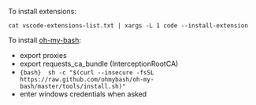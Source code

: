 To install extensions:

```{bash}
cat vscode-extensions-list.txt | xargs -L 1 code --install-extension
```

To install [oh-my-bash](https://github.com/ohmybash):

 - export proxies
 - export requests_ca_bundle (InterceptionRootCA)
 - ```{bash}  sh -c "$(curl --insecure -fsSL https://raw.github.com/ohmybash/oh-my-bash/master/tools/install.sh)" ```
 - enter windows credentials when asked
